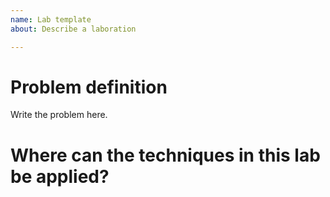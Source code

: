 ```yaml
---
name: Lab template
about: Describe a laboration

---
```


# Problem definition
Write the problem here.

# Where can the techniques in this lab be applied?
